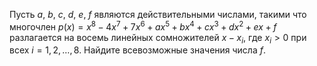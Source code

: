 Пусть $a$, $b$, $c$, $d$, $e$, $f$ являются действительными числами, такими что многочлен $p(x) = x^8 - 4x^7 + 7x^6 + ax^5 + bx^4 + cx^3 + dx^2 + ex + f$
разлагается на восемь линейных сомножителей $x - x_i$, где $x_i  >  0$ при всех $i = 1, 2, \dots, 8$.  Найдите всевозможные значения числа $f$.
